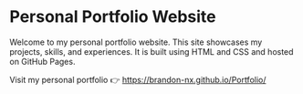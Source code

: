 # Personal Portfolio Website
  Welcome to my personal portfolio website. This site showcases my projects, skills, and experiences. It is built using HTML and CSS and hosted on GitHub Pages.

  Visit my personal portfolio 👉 https://brandon-nx.github.io/Portfolio/
